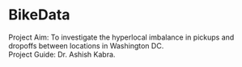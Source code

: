 # BikeData
Project Aim: To investigate the hyperlocal imbalance in pickups and dropoffs between locations in Washington DC. </br>
Project Guide: Dr. Ashish Kabra.
